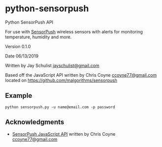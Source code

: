 # python-sensorpush

Python SensorPush API

For use with [SensorPush](http://www.sensorpush.com) wireless sensors with alerts for monitoring temperature, humidity and more.

Version 0.1.0

Date 06/13/2019

Written by Jay Schulist <jayschulist@gmail.com>

Based off the JavaScript API written by Chris Coyne <ccoyne77@gmail.com> located on https://github.com/malgorithms/sensorpush

## Example
```
python sensorpush.py -u name@email.com -p password
```

## Acknowledgments
- [SensorPush JavaScript API](https://github.com/malgorithms/sensorpush) written by Chris Coyne <ccoyne77@gmail.com>
